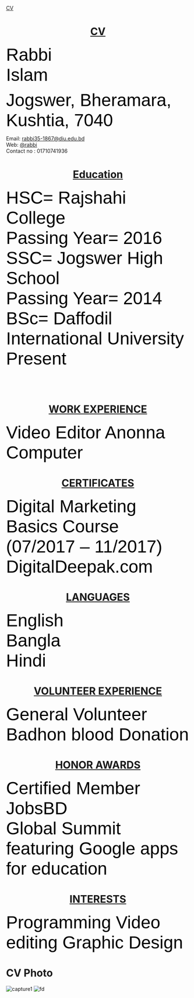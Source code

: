 <html>
<head>
<u> CV </u>

</head>

<body>
<center>
<h1>
<u> CV </u>
</h1>
</center>

<p> 
<font size="8" face="arial"color="black">
    Rabbi<br> 
    Islam<br>
 
 Jogswer, Bheramara, Kushtia, 7040<br>
</font>
 </p>
    <p> 

   Email:
   <a href=""> 
    rabbi35-1867@diu.edu.bd <br>
</a>
Web:
     <a
href ="https://sites.google.com/diu.edu.bd/rabbi-islam/home?authuser=0&fbclid=IwAR1YFEYbNypf6DI3Cg7uUiSH9sUIvmaoNksOY4zD8xP22XJkrfVC8m4wfPs">
@rabbi
</a>
    <br>
     Contact no : 01710741936<br>
 
 

   


<body>
<center>
<h1>
<u> Education </u>
</h1>
</center>
  
  <p> 
<font size="8" face="arial"color="black">
    HSC= Rajshahi College<br>
    Passing Year= 2016<br>
    SSC= Jogswer High School<br>
    Passing Year= 2014<br>
    BSc= Daffodil International University<br>
    Present<br>
    <br>
</font>
 </p>
    <p>
    
    
  <body>
<center>
<h1>
<u> WORK EXPERIENCE </u>
</h1>
</center>
  
  <p> 
<font size="8" face="arial"color="black">
   Video Editor Anonna Computer<br> 
   
</font>
 </p>
    <p>  
    
       
  <body>
<center>
<h1>
<u> CERTIFICATES </u>
</h1>
</center>
  
  <p> 
<font size="8" face="arial"color="black">
   Digital Marketing Basics Course (07/2017 – 11/2017)<br>
    DigitalDeepak.com<br> 
   
</font>
 </p>
    <p>  
  

  <body>
<center>
<h1>
<u> LANGUAGES </u>
</h1>
</center>
  
  <p> 
<font size="8" face="arial"color="black">
   English<br>
   Bangla<br>
   Hindi<br>
   
</font>
 </p>
    <p> 

 <body>
<center>
<h1>
<u> VOLUNTEER EXPERIENCE </u>
</h1>
</center>
  
  <p> 
<font size="8" face="arial"color="black">
   General Volunteer<br>
   Badhon blood Donation<br>
   
   
</font>
 </p>
    <p>
    
    
    
<center>
<h1>
<u> HONOR AWARDS </u>
</h1>
</center>
  
  <p> 
<font size="8" face="arial"color="black">
   Certiﬁed Member JobsBD<br>
 Global Summit featuring Google apps for education<br>
   
   
</font>
 </p>
    <p>

<center>
<h1>
<u> INTERESTS </u>
</h1>
</center>
  
  <p> 
<font size="8" face="arial"color="black">
   
 Programming Video editing Graphic Design<br>
   
   
</font>
 </p>
    <p>



</body>   
</html>



# CV Photo 
![capture1](https://user-images.githubusercontent.com/42095317/49513337-dcfd6680-f8ba-11e8-999a-8acba0b16807.PNG)
![fd](https://user-images.githubusercontent.com/42095317/49513340-dcfd6680-f8ba-11e8-853b-861538d8cd92.PNG)

